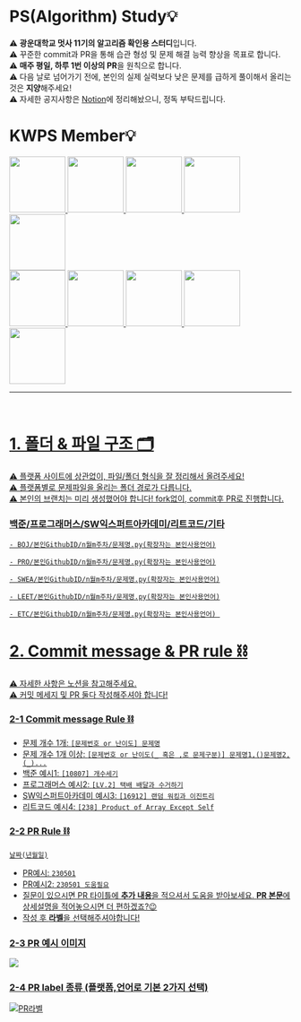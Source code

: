# PS(Algorithm) Study💡
⚠️ **광운대학교 멋사 11기의 알고리즘 확인용 스터디**입니다.<br>
⚠️ 꾸준한 commit과 PR을 통해 습관 형성 및 문제 해결 능력 향상을 목표로 합니다.<br>
⚠️ **매주 평일, 하루 1번 이상의 PR**을 원칙으로 합니다.<br>
⚠️ 다음 날로 넘어가기 전에, 본인의 실제 실력보다 낮은 문제를 급하게 풀이해서 올리는 것은 **지양**해주세요! <br>
⚠️ 자세한 공지사항은 [Notion](https://kw-likelion11.notion.site/PS-study-3f16e5a9bc1a4aaf95313e089cff98f7)에 정리해놨으니, 정독 부탁드립니다.<br>

# KWPS Member💡  
<a href="https://github.com/Chaerim0626">
  <img src="https://github.com/Chaerim0626.png" width="100">
<a href="https://github.com/offbeat24">
  <img src="https://github.com/offbeat24.png" width="100">
<a href="https://github.com/chs98412">
  <img src="https://github.com/chs98412.png" width="100">
<a href="https://github.com/linavell">
  <img src="https://github.com/linavell.png" width="100">
<a href="https://github.com/chysis">
  <img src="https://github.com/chysis.png" width="100"> <br>
<a href="https://github.com/hyoribogo">
  <img src="https://github.com/hyoribogo.png" width="100">
<a href="https://github.com/kimjaeyoonn">
  <img src="https://github.com/kimjaeyoonn.png" width="100">
<a href="https://github.com/s2hoon">
  <img src="https://github.com/s2hoon.png" width="100">
<a href="https://github.com/ksweeni">
  <img src="https://github.com/ksweeni.png" width="100">
<a href="https://github.com/ImNuam">
  <img src="https://github.com/ImNuam.png" width="100">

<hr>
<br>
  
# 1. 폴더 & 파일 구조 🗂️
⚠️ 플랫폼 사이트에 상관없이, 파일/폴더 형식을 잘 정리해서 올려주세요!<br>
⚠️ 플랫폼별로 문제파일을 올리는 폴더 경로가 다릅니다.<br>
⚠️ 본인의 브랜치는 미리 생성했어야 합니다! fork없이, commit후 PR로 진행합니다.
### 백준/프로그래머스/SW익스퍼트아카데미/리트코드/기타
``` 
- BOJ/본인GithubID/n월m주차/문제명.py(확장자는 본인사용언어)

- PRO/본인GithubID/n월m주차/문제명.py(확장자는 본인사용언어)

- SWEA/본인GithubID/n월m주차/문제명.py(확장자는 본인사용언어)

- LEET/본인GithubID/n월m주차/문제명.py(확장자는 본인사용언어)

- ETC/본인GithubID/n월m주차/문제명.py(확장자는 본인사용언어) 
```

# 2. Commit message & PR rule ⛓️
⚠️ 자세한 사항은 노션을 참고해주세요.<br>
⚠️ 커밋 메세지 및 PR 둘다 작성해주셔야 합니다!

### 2-1 Commit message Rule ⛓️
- 문제 개수 1개: ``` [문제번호 or 난이도] 문제명 ```
- 문제 개수 1개 이상: ```[문제번호 or 난이도(_ 혹은 ,로 문제구분)] 문제명1,()문제명2,(_)...```
- 백준 예시1: ```[10807] 개수세기```
- 프로그래머스 예시2: ```[LV.2] 택배 배달과 수거하기```
- SW익스퍼트아카데미 예시3: ```[16912] 랜덤 워킹과 이진트리```
- 리트코드 예시4: ```[238] Product of Array Except Self```

### 2-2 PR Rule ⛓️
``` 날짜(년월일) ```
- PR예시: ```230501```
- PR예시2: ```230501 도움필요```
- 질문이 있으시면 PR 타이틀에 **추가 내용**을 적으셔서 도움을 받아보세요. **PR 본문**에 상세설명을 적어놓으시면 더 편하겠죠?😉
- 작성 후 **라벨**을 선택해주셔야합니다!

### 2-3 PR 예시 이미지
![](https://velog.velcdn.com/images/dasapcr/post/913b80de-5c9c-4716-8bca-394dbe27db62/image.png)
### 2-4 PR label 종류 (플랫폼,언어로 기본 2가지 선택)
![PR라벨](https://velog.velcdn.com/images/dasapcr/post/88d391e4-5288-46c3-a667-4a794d4427de/image.png)


